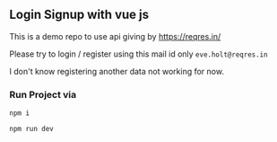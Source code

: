 ## Login Signup with vue js

This is a demo repo to use api giving by https://reqres.in/

Please try to login / register using this mail id only 
``` eve.holt@reqres.in ```

I don't know registering another data not working for now.

### Run Project via

```
npm i
```

```
npm run dev
```

